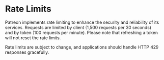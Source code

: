# Rate Limits

Patreon implements rate limiting to enhance the security and reliability of its services. Requests are limited by client (1,500 requests per 30 seconds) and by token (100 requests per minute). Please note that refreshing a token will not reset the rate limits.

Rate limits are subject to change, and applications should handle HTTP 429 responses gracefully.